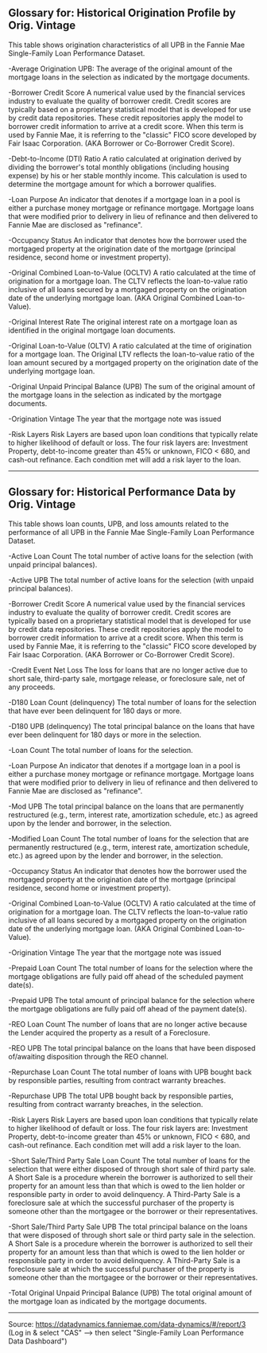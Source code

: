 ## Glossary for: Historical Origination Profile by Orig. Vintage

This table shows origination characteristics of all UPB in the Fannie Mae Single-Family Loan Performance Dataset.

-Average Origination UPB:
The average of the original amount of the mortgage loans in the selection as indicated by the mortgage documents.

-Borrower Credit Score
A numerical value used by the financial services industry to evaluate the quality of borrower credit. Credit scores are typically based on a proprietary statistical model that is developed for use by credit data repositories. These credit repositories apply the model to borrower credit information to arrive at a credit score. When this term is used by Fannie Mae, it is referring to the "classic" FICO score developed by Fair Isaac Corporation. (AKA Borrower or Co-Borrower Credit Score).

-Debt-to-Income (DTI) Ratio
A ratio calculated at origination derived by dividing the borrower's total monthly obligations (including housing expense) by his or her stable monthly income. This calculation is used to determine the mortgage amount for which a borrower qualifies.

-Loan Purpose
An indicator that denotes if a mortgage loan in a pool is either a purchase money mortgage or refinance mortgage. Mortgage loans that were modified prior to delivery in lieu of refinance and then delivered to Fannie Mae are disclosed as "refinance".

-Occupancy Status
An indicator that denotes how the borrower used the mortgaged property at the origination date of the mortgage (principal residence, second home or investment property).

-Original Combined Loan-to-Value (OCLTV)
A ratio calculated at the time of origination for a mortgage loan. The CLTV reflects the loan-to-value ratio inclusive of all loans secured by a mortgaged property on the origination date of the underlying mortgage loan. (AKA Original Combined Loan-to-Value).

-Original Interest Rate
The original interest rate on a mortgage loan as identified in the original mortgage loan documents.

-Original Loan-to-Value (OLTV)
A ratio calculated at the time of origination for a mortgage loan. The Original LTV reflects the loan-to-value ratio of the loan amount secured by a mortgaged property on the origination date of the underlying mortgage loan.

-Original Unpaid Principal Balance (UPB)
The sum of the original amount of the mortgage loans in the selection as indicated by the mortgage documents.

-Origination Vintage
The year that the mortgage note was issued

-Risk Layers
Risk Layers are based upon loan conditions that typically relate to higher likelihood of default or loss. The four risk layers are: Investment Property, debt-to-income greater than 45% or unknown, FICO < 680, and cash-out refinance. Each condition met will add a risk layer to the loan.

---------------------------------------------------------------------------------------------------------------------------------------------------------------------------------------------------------------------------------------------

## Glossary for: Historical Performance Data by Orig. Vintage

This table shows loan counts, UPB, and loss amounts related to the performance of all UPB in the Fannie Mae Single-Family Loan Performance Dataset.

-Active Loan Count
The total number of active loans for the selection (with unpaid principal balances).

-Active UPB
The total number of active loans for the selection (with unpaid principal balances).

-Borrower Credit Score
A numerical value used by the financial services industry to evaluate the quality of borrower credit. Credit scores are typically based on a proprietary statistical model that is developed for use by credit data repositories. These credit repositories apply the model to borrower credit information to arrive at a credit score. When this term is used by Fannie Mae, it is referring to the "classic" FICO score developed by Fair Isaac Corporation. (AKA Borrower or Co-Borrower Credit Score).

-Credit Event Net Loss
The loss for loans that are no longer active due to short sale, third-party sale, mortgage release, or foreclosure sale, net of any proceeds.

-D180 Loan Count (delinquency)
The total number of loans for the selection that have ever been delinquent for 180 days or more.

-D180 UPB (delinquency)
The total principal balance on the loans that have ever been delinquent for 180 days or more in the selection.

-Loan Count
The total number of loans for the selection.

-Loan Purpose
An indicator that denotes if a mortgage loan in a pool is either a purchase money mortgage or refinance mortgage. Mortgage loans that were modified prior to delivery in lieu of refinance and then delivered to Fannie Mae are disclosed as "refinance".

-Mod UPB
The total principal balance on the loans that are permanently restructured (e.g., term, interest rate, amortization schedule, etc.) as agreed upon by the lender and borrower, in the selection.

-Modified Loan Count
The total number of loans for the selection that are permanently restructured (e.g., term, interest rate, amortization schedule, etc.) as agreed upon by the lender and borrower, in the selection.

-Occupancy Status
An indicator that denotes how the borrower used the mortgaged property at the origination date of the mortgage (principal residence, second home or investment property).

-Original Combined Loan-to-Value (OCLTV)
A ratio calculated at the time of origination for a mortgage loan. The CLTV reflects the loan-to-value ratio inclusive of all loans secured by a mortgaged property on the origination date of the underlying mortgage loan. (AKA Original Combined Loan-to-Value).

-Origination Vintage
The year that the mortgage note was issued

-Prepaid Loan Count
The total number of loans for the selection where the mortgage obligations are fully paid off ahead of the scheduled payment date(s).

-Prepaid UPB
The total amount of principal balance for the selection where the mortgage obligations are fully paid off ahead of the payment date(s).

-REO Loan Count
The number of loans that are no longer active because the Lender acquired the property as a result of a Foreclosure.

-REO UPB
The total principal balance on the loans that have been disposed of/awaiting disposition through the REO channel.

-Repurchase Loan Count
The total number of loans with UPB bought back by responsible parties, resulting from contract warranty breaches.

-Repurchase UPB
The total UPB bought back by responsible parties, resulting from contract warranty breaches, in the selection.

-Risk Layers
Risk Layers are based upon loan conditions that typically relate to higher likelihood of default or loss. The four risk layers are: Investment Property, debt-to-income greater than 45% or unknown, FICO < 680, and cash-out refinance. Each condition met will add a risk layer to the loan.

-Short Sale/Third Party Sale Loan Count
The total number of loans for the selection that were either disposed of through short sale of third party sale. A Short Sale is a procedure wherein the borrower is authorized to sell their property for an amount less than that which is owed to the lien holder or responsible party in order to avoid delinquency. A Third-Party Sale is a foreclosure sale at which the successful purchaser of the property is someone other than the mortgagee or the borrower or their representatives.

-Short Sale/Third Party Sale UPB
The total principal balance on the loans that were disposed of through short sale or third party sale in the selection. A Short Sale is a procedure wherein the borrower is authorized to sell their property for an amount less than that which is owed to the lien holder or responsible party in order to avoid delinquency. A Third-Party Sale is a foreclosure sale at which the successful purchaser of the property is someone other than the mortgagee or the borrower or their representatives.

-Total Original Unpaid Principal Balance (UPB)
The total original amount of the mortgage loan as indicated by the mortgage documents.

---------------------------------------------------------------------------------------------------------------------------------------------------------------------------------------------------------------------------------------------

Source: https://datadynamics.fanniemae.com/data-dynamics/#/report/3 (Log in & select "CAS" --> then select "Single-Family Loan Performance Data Dashboard")